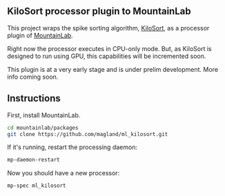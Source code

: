 ## KiloSort processor plugin to MountainLab

This project wraps the spike sorting algorithm, [KiloSort](https://github.com/cortex-lab/KiloSort), as a processor plugin of [MountainLab](https://github.com/magland/mountainlab).

Right now the processor executes in CPU-only mode. But, as KiloSort is designed to run using GPU, this capabilities will be incremented soon.

This plugin is at a very early stage and is under prelim development. More info coming soon.

## Instructions

First, install MountainLab.

```bash
cd mountainlab/packages
git clone https://github.com/magland/ml_kilosort.git
```

If it's running, restart the processing daemon:

```bash
mp-daemon-restart
```

Now you should have a new processor:

```bash
mp-spec ml_kilosort
```


